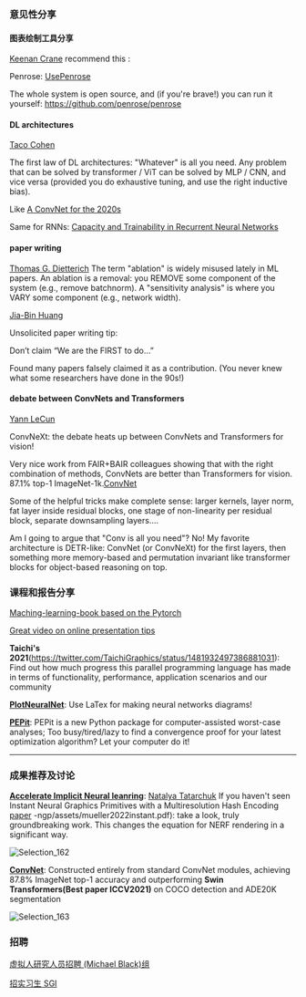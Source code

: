 
### 意见性分享

#### 图表绘制工具分享

[Keenan Crane](https://twitter.com/keenanisalive/status/1480696621298069506) recommend this :

Penrose: [UsePenrose](https://twitter.com/UsePenrose)

The whole system is open source, and (if you're brave!) you can run it yourself: https://github.com/penrose/penrose

#### DL architectures

[Taco Cohen](https://twitter.com/TacoCohen/status/1480855159236440066)

The first law of DL architectures:   "Whatever" is all you need. Any problem that can be solved by transformer / ViT can be solved by MLP / CNN, and vice versa (provided you do exhaustive tuning, and use the right inductive bias).  

Like [A ConvNet for the 2020s](https://arxiv.org/abs/2201.03545)

Same for RNNs: [Capacity and Trainability in Recurrent Neural Networks](https://arxiv.org/abs/1611.09913)

#### paper writing

[Thomas G. Dietterich](https://twitter.com/tdietterich/status/1481023353322307585)
The term "ablation" is widely misused lately in ML papers. An ablation is a removal: you REMOVE some component of the system (e.g., remove batchnorm). A "sensitivity analysis" is where you VARY some component (e.g., network width).

[Jia-Bin Huang](https://twitter.com/jbhuang0604/status/1481821813093150728)

Unsolicited paper writing tip: 

Don’t claim “We are the FIRST to do…”

Found many papers falsely claimed it as a contribution. (You never knew what some researchers have done in the 90s!)

#### debate between ConvNets and Transformers

[Yann LeCun](https://twitter.com/ylecun/status/1481196571534536704)

ConvNeXt: the debate heats up between ConvNets and Transformers for vision!

Very nice work from FAIR+BAIR colleagues showing that with the right combination of methods, ConvNets are better than Transformers for vision. 87.1% top-1 ImageNet-1k.[ConvNet](https://arxiv.org/abs/2201.03545)

Some of the helpful tricks make complete sense: larger kernels, layer norm, fat layer inside residual blocks, one stage of non-linearity per residual block, separate downsampling layers....

Am I going to argue that "Conv is all you need"?
No!
My favorite architecture is DETR-like: ConvNet (or ConvNeXt) for the first layers, then something more memory-based and permutation invariant like transformer blocks for object-based reasoning on top.



### 课程和报告分享

[Maching-learning-book based on the Pytorch](https://twitter.com/rasbt/status/1480224660470083588)

[Great video on online presentation tips](https://twitter.com/CSProfKGD/status/1482162054114988037)

**Taichi's 2021**(https://twitter.com/TaichiGraphics/status/1481932497386881031): Find out how much progress this parallel programming language has made in terms of functionality, performance, application scenarios and our community

**[PlotNeuralNet](https://github.com/HarisIqbal88/PlotNeuralNet)**: Use LaTex for making neural networks diagrams!

**[PEPit](https://github.com/bgoujaud/PEPit)**: PEPit is a new Python package for computer-assisted worst-case analyses; Too busy/tired/lazy to find a convergence proof for your latest optimization algorithm? Let your computer do it!
****

### 成果推荐及讨论
**[Accelerate Implicit Neural leanring](https://twitter.com/mirror2mask/status/1482029174629879815?cxt=HHwWjsCiydTrnJEpAAAA)**: 
[Natalya Tatarchuk](https://twitter.com/mirror2mask)
If you haven't seen Instant Neural Graphics Primitives with a Multiresolution Hash Encoding 
[paper](https://nvlabs.github.io/instant)
-ngp/assets/mueller2022instant.pdf): take a look, truly groundbreaking work. This changes the equation for NERF rendering in a significant way.

![Selection_162](https://user-images.githubusercontent.com/39289436/149622369-61fcac49-a9aa-40ca-9609-d7407d9710a1.png)

**[ConvNet](https://github.com/facebookresearch/ConvNeXt)**:
Constructed entirely from standard ConvNet modules, achieving 87.8% ImageNet top-1 accuracy and outperforming **Swin Transformers(Best paper ICCV2021)** on COCO detection and ADE20K segmentation 

![Selection_163](https://user-images.githubusercontent.com/39289436/149622383-6026ffa8-d6b3-4b84-a153-f885d9db7eb4.png)



### 招聘
[虚拟人研究人员招聘 (Michael Black)组](https://twitter.com/Michael_J_Black/status/1470389393206747146)

[招实习生 SGI](https://twitter.com/JustinMSolomon/status/1478499442714054658)
